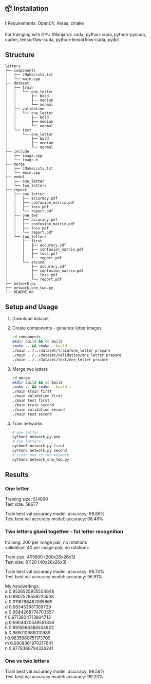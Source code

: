 ## :package: Installation
:exclamation: Requirements: OpenCV, Keras, cmake

For trainging with GPU (Manjaro): cuda, python-cuda, python-pycuda, cudnn, tensorflow-cuda, python-tensorflow-cuda, pydot

## Structure

```
letters
├── components  
│   ├── CMakeLists.txt  
│   └── main.cpp  
├── dataset  
│   ├── train  
│   │   └── one_letter  
│   │       ├── bold  
│   │       ├── medium  
│   │       └── normal 
│   ├── validation  
│   │   └── one_letter  
│   │       ├── bold  
│   │       ├── medium  
│   │       └── normal  
│   └── test  
│       └── one_letter  
│           ├── bold  
│           ├── medium  
│           └── normal  
├── include  
│   ├── image.cpp  
│   └── image.h   
├── merge  
│   ├── CMakeLists.txt  
│   └── main.cpp  
├── model   
│   ├── one_letter  
│   └── two_letters  
├── report  
│   ├── one_letter  
│   │   ├── accuracy.pdf  
│   │   ├── confusion_matrix.pdf  
│   │   ├── loss.pdf  
│   │   └── report.pdf  
│   ├── one_two  
│   │   ├── accuracy.pdf  
│   │   ├── confusion_matrix.pdf  
│   │   ├── loss.pdf  
│   │   └── report.pdf  
│   └── two_letters  
│       ├── first  
│       │   ├── accuracy.pdf  
│       │   ├── confusion_matrix.pdf  
│       │   ├── loss.pdf  
│       │   └── report.pdf  
│       └── second  
│           ├── accuracy.pdf  
│           ├── confusion_matrix.pdf  
│           ├── loss.pdf  
│           └── report.pdf  
├── network.py  
├── network_one_two.py  
└── README.md   

```

## Setup and Usage

1. Download dataset

2. Create components - generate letter images
    ```sh
    cd components 
    mkdir build && cd build
    cmake .. && cmake --build .
    ./main ../../dataset/train/one_letter prepare
    ./main ../../dataset/validation/one_letter prepare
    ./main ../../dataset/test/one_letter prepare

    ```

3. Merge two letters
    ```sh
    cd merge 
    mkdir build && cd build
    cmake .. && cmake --build .
    ./main train first
    ./main validation first
    ./main test first
    ./main train second
    ./main validation second
    ./main test second

    ```

4. Train networks
    ```sh
    # one letter
    python3 network.py one
    # two letters
    python3 network.py first
    python3 network.py second
    # train one vs two network
    python3 network_one_two.py

    ```

## Results

### One letter

Training size: 514860  
Test size: 58677  

Train best val accuracy model: accuracy: 99.86%   
Test best val accuracy model: accuracy: 98.48%  

### Two letters glued together - fst letter recognition  

training: 200 per image pair, no rotations  
validation: 40 per image pair, no rotations  

Train size: 405600 (200x26x26x3)  
Test size: 81120 (40x26x26x3)  

Train best val accuracy model: accuracy: 99.74%  
Test best val accuracy model: accuracy: 96.91%  

My handwritings:  
a 0.9526525955504849  
b 0.9907578558225508   
c 0.9116766467065869   
d 0.983453981385729   
e 0.9644268774703557   
f 0.9713804713804713   
g 0.9904420549581839   
h 0.9915966386554622   
k 0.989010989010989    
l 0.9835680751173709   
m 0.9908361970217641   
n 0.9778368794326241   

### One vs two letters  
Train best val accuracy model: accuracy: 99.56%  
Test best val accuracy model: accuracy: 99.23%  
